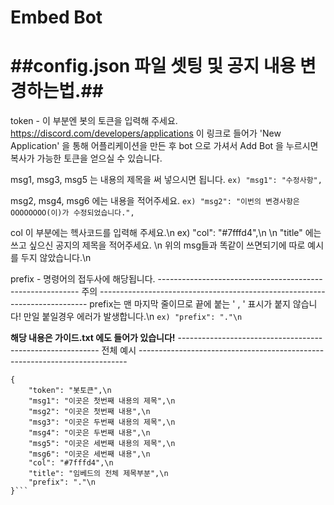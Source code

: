 Embed Bot
===

##config.json 파일 셋팅 및 공지 내용 변경하는법.##
===
token - 이 부분엔 봇의 토큰을 입력해 주세요. 
https://discord.com/developers/applications 이 링크로 들어가 'New Application' 을 통해 어플리케이션을 만든 후 
bot 으로 가셔서 Add Bot 을 누르시면 복사가 가능한 토큰을 얻으실 수 있습니다.

msg1, msg3, msg5 는 내용의 제목을 써 넣으시면 됩니다.
```ex) "msg1": "수정사항",```

msg2, msg4, msg6 에는 내용을 적어주세요.
```ex) "msg2": "이번의 변경사항은 OOOOOOOO(이)가 수정되었습니다.",```

col 이 부분에는 헥사코드를 입력해 주세요.\n
ex) "col": "#7fffd4",\n
\n
"title" 에는 쓰고 싶으신 공지의 제목을 적어주세요. \n
위의 msg들과 똑같이 쓰면되기에 따로 예시를 두지 않았습니다.\n

prefix - 명령어의 접두사에 해당됩니다.
---------------------------------------------------------- 주의 ---------------------------------------------------------------------------
prefix는 맨 마지막 줄이므로 끝에 붙는 ' , ' 표시가 붙지 않습니다! 만일 붙일경우 에러가 발생합니다.\n
```ex) "prefix": "."\n```

**해당 내용은 가이드.txt 에도 들어가 있습니다!**
---------------------------------------------------------- 전체 예시 ---------------------------------------------------------------------------

```
{
    "token": "봇토큰",\n
    "msg1": "이곳은 첫번째 내용의 제목",\n
    "msg2": "이곳은 첫번째 내용",\n
    "msg3": "이곳은 두번째 내용의 제목",\n
    "msg4": "이곳은 두번째 내용",\n
    "msg5": "이곳은 세번째 내용의 제목",\n
    "msg6": "이곳은 세번째 내용",\n
    "col": "#7fffd4",\n
    "title": "임베드의 전체 제목부분",\n
    "prefix": "."\n
}```
